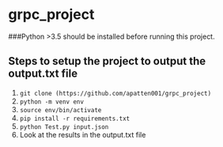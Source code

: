 # grpc_project

###Python >3.5 should be installed before running this project. 

## Steps to setup the project to output the output.txt file

1. `git clone (https://github.com/apatten001/grpc_project)`
2. `python -m venv env`
3. `source env/bin/activate`
4. `pip install -r requirements.txt`
5. `python Test.py input.json`
6. Look at the results in the output.txt file
